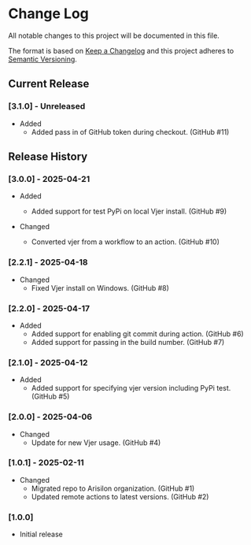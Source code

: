 # Change Log

All notable changes to this project will be documented in this file.

The format is based on [Keep a Changelog](http://keepachangelog.com/)
and this project adheres to [Semantic Versioning](http://semver.org/).

## Current Release

### [3.1.0] - Unreleased

- Added
  - Added pass in of GitHub token during checkout. (GitHub #11)

## Release History

### [3.0.0] - 2025-04-21

- Added
  - Added support for test PyPi on local Vjer install. (GitHub #9)

- Changed
  - Converted vjer from a workflow to an action. (GitHub #10)

### [2.2.1] - 2025-04-18

- Changed
  - Fixed Vjer install on Windows. (GitHub #8)

### [2.2.0] - 2025-04-17

- Added
  - Added support for enabling git commit during action. (GitHub #6)
  - Added support for passing in the build number. (GitHub #7)

### [2.1.0] - 2025-04-12

- Added
  - Added support for specifying vjer version including PyPi test. (GitHub #5)

### [2.0.0] - 2025-04-06

- Changed
  - Update for new Vjer usage. (GitHub #4)

### [1.0.1] - 2025-02-11

- Changed
  - Migrated repo to Arisilon organization. (GitHub #1)
  - Updated remote actions to latest versions. (GitHub #2)

### [1.0.0]

- Initial release
